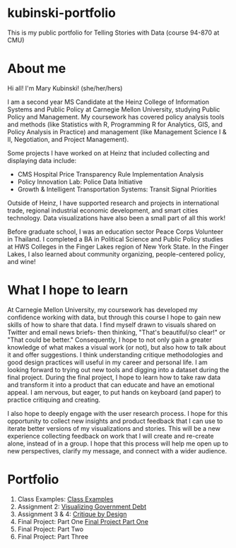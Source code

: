 # kubinski-portfolio
This is my public portfolio for Telling Stories with Data (course 94-870 at CMU) 

# About me
Hi all! I'm Mary Kubinski! (she/her/hers)

I am a second year MS Candidate at the Heinz College of Information Systems and Public Policy at Carnegie Mellon University, studying Public Policy and Management. My coursework has covered policy analysis tools and methods (like Statistics with R, Programming R for Analytics, GIS, and Policy Analysis in Practice) and management (like Management Science I & II, Negotiation, and Project Management). 

Some projects I have worked on at Heinz that included collecting and displaying data include: 
* CMS Hospital Price Transparency Rule Implementation Analysis
* Policy Innovation Lab: Police Data Initiative
* Growth & Intelligent Transportation Systems: Transit Signal Priorities

Outside of Heinz, I have supported research and projects in international trade, regional industrial economic development, and smart cities technology. Data visualizations have also been a small part of all this work! 

Before graduate school, I was an education sector Peace Corps Volunteer in Thailand. I completed a BA in Political Science and Public Policy studies at HWS Colleges in the Finger Lakes region of New York State. In the Finger Lakes, I also learned about community organizing, people-centered policy, and wine! 

# What I hope to learn
At Carnegie Mellon University, my coursework has developed my confidence working with data, but through this course I hope to gain new skills of how to share that data. I find myself drawn to visuals shared on Twitter and email news briefs- then thinking, "That's beautiful/so clear!" or "That could be better." Consequently, I hope to not only gain a greater knowledge of what makes a visual work (or not), but also how to talk about it and offer suggestions. I think understanding critique methodologies and good design practices will useful in my career and personal life. I am looking forward to trying out new tools and digging into a dataset during the final project. During the final project, I hope to learn how to take raw data and transform it into a product that can educate and have an emotional appeal. I am nervous, but eager, to put hands on keyboard (and paper) to practice critiquing and creating. 

I also hope to deeply engage with the user research process. I hope for this opportunity to collect new insights and product feedback that I can use to iterate better versions of my visualizations and stories. This will be a new experience collecting feedback on work that I will create and re-create alone, instead of in a group. I hope that this process will help me open up to new perspectives, clarify my message, and connect with a wider audience. 


# Portfolio
1. Class Examples: [Class Examples](class-examples.md)
2. Assignment 2: [Visualizing Government Debt](Visualizing-Government-Debt.md)
3. Assignment 3 & 4: [Critique by Design ](Critique-by-design.md) 
4. Final Project: Part One [Final Project Part One](Final-Project-Part-One.md)
5. Final Project: Part Two
6. Final Project: Part Three
